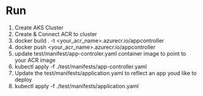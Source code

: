 # Run
1. Create AKS Cluster
2. Create & Connect ACR to cluster
3. docker build . -t <your_acr_name>.azurecr.io/appcontroller
4. docker push <your_acr_name>.azurecr.io/appcontroller
5. update test/manifest/app-controler.yaml container image to point to your ACR image
6. kubectl apply -f ./test/manifests/app-controller.yaml
7. Update the test/manifests/application.yaml to reflect an app youd like to deploy
8. kubectl apply -f ./test/manifests/application.yaml